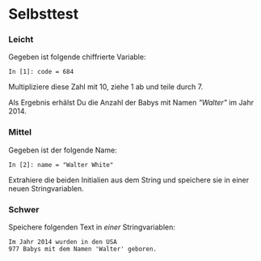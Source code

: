 
# Selbsttest

### Leicht

Gegeben ist folgende chiffrierte Variable:

    In [1]: code = 684

Multipliziere diese Zahl mit 10, ziehe 1 ab und teile durch 7.

Als Ergebnis erhälst Du die Anzahl der Babys mit Namen *"Walter"* im Jahr 2014.

### Mittel

Gegeben ist der folgende Name:

    In [2]: name = "Walter White"

Extrahiere die beiden Initialien aus dem String und speichere sie in einer neuen Stringvariablen.

### Schwer

Speichere folgenden Text in *einer* Stringvariablen:

    Im Jahr 2014 wurden in den USA
    977 Babys mit dem Namen 'Walter' geboren.
